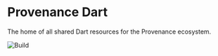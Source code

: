 # Provenance Dart
The home of all shared Dart resources for the Provenance ecosystem.

![Build](https://github.com/provenance-io/provenance-dart/actions/workflows/build.yml/badge.svg)
